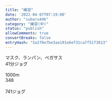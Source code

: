 ```yaml
---
title: "練習"
date: '2022-04-07T07:19:00'
author: "subaru44k"
category: "練習(中)"
status: "publish"
allowComments: true
convertBreaks: false
entryHash: "5a2f0e7be3ae191e6ef31ca7f5173813"
---
```

<div>マスク、ランパン、ペガサス</div><div>41分ジョグ</div><div><br></div><div>1000m</div><div>348</div><div><br></div><div>741ジョグ</div>
